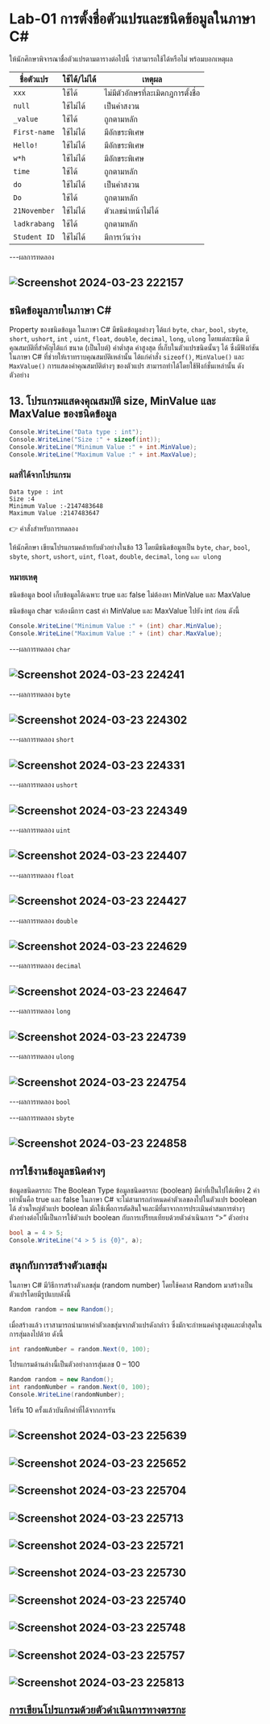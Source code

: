 # Lab-01 การตั้งชื่อตัวแปรและชนิดข้อมูลในภาษา C\#


 ให้นักศึกษาพิจารณาชื่อตัวแปรตามตารางต่อไปนี้ ว่าสามารถใช้ได้หรือไม่ พร้อมบอกเหตุผล

| ชื่อตัวแปร | ใช้ได้/ไม่ได้ | เหตุผล|
|--|--|--|
| `xxx`     | ใช้ได้ | ไม่มีตัวอักษรที่ละเมิดกฎการตั้งชื่อ |
| `null` |ใช้ไม่ได้ |เป็นคำสงวน |
| `_value` |ใช้ได้ |ถูกตามหลัก |
| `First-name`|ใช้ไม่ได้ |มีอักขระพิเศษ |
| `Hello!` |ใช้ไม่ได้ |มีอักขระพิเศษ |
| `w*h` |ใช้ไม่ได้ |มีอักขระพิเศษ |
| `time` |ใช้ได้ |ถูกตามหลัก |
| `do` |ใช้ไม่ได้ |เป็นคำสงวน |
| `Do` |ใช้ได้ |ถูกตามหลัก |
| `21November`|ใช้ไม่ได้ |ตัวเลขนำหน้าไม่ได้ |
| `ladkrabang`|ใช้ได้ |ถูกตามหลัก |
| `Student ID`|ใช้ไม่ได้ |มีการเว้นว่าง  |


---ผลการทดลอง
## ![Screenshot 2024-03-23 222157](https://github.com/ironmanwin1/03376836-OOP-2566-Lab-01/assets/144198724/480d6207-30a0-4753-abe6-2a3167c0dffc)


## ชนิดข้อมูลภายในภาษา C\#

Property ของชนิดข้อมูล ในภาษา C# มีชนิดข้อมูลต่างๆ ได้แก่ `byte`, `char`, `bool`, `sbyte`, `short`, `ushort`, `int` , `uint`, `float`, `double`, `decimal`, `long`, `ulong` โดยแต่ละชนิด มีคุณสมบัติที่สำคัญได้แก่ ขนาด (เป็นไบต์) ค่าต่ำสุด ค่าสูงสุด ที่เก็บในตัวแปรชนิดนั้นๆ ได้ ซึ่งมีฟังก์ชันในภาษา C# ที่ช่วยให้เราทราบคุณสมบัติเหล่านั้น ได้แก่คำสั่ง `sizeof()`, `MinValue()` และ `MaxValue()` การแสดงค่าคุณสมบัติต่างๆ ของตัวแปร สามารถทำได้โดยใช้ฟังก์ชั่นเหล่านั้น ดังตัวอย่าง

## 13. โปรแกรมแสดงคุณสมบัติ size, MinValue และ MaxValue ของชนิดข้อมูล

```csharp
Console.WriteLine("Data type : int");
Console.WriteLine("Size :" + sizeof(int));
Console.WriteLine("Minimum Value :" + int.MinValue);
Console.WriteLine("Maximum Value :" + int.MaxValue);
```

### ผลที่ได้จากโปรแกรม

```text
Data type : int
Size :4
Minimum Value :-2147483648
Maximum Value :2147483647
```

👉 คำสั่งสำหรับการทดลอง  

ให้นักศึกษา เขียนโปรแกรมคล้ายกับตัวอย่างในข้อ 13 โดยมีชนิดข้อมูลเป็น `byte`, `char`, `bool`, `sbyte`, `short`, `ushort`, `uint`, `float`, `double`, `decimal`, `long` `และ ulong`  

### หมายเหตุ

ชนิดข้อมูล bool เก็บข้อมูลได้เฉพาะ true และ false ไม่ต้องหา MinValue และ MaxValue

ชนิดข้อมูล char จะต้องมีการ cast ค่า MinValue และ MaxValue ไปยัง int ก่อน ดังนี้

```csharp
Console.WriteLine("Minimum Value :" + (int) char.MinValue);
Console.WriteLine("Maximum Value :" + (int) char.MaxValue);
```
---ผลการทดลอง `char`
## ![Screenshot 2024-03-23 224241](https://github.com/ironmanwin1/03376836-OOP-2566-Lab-01/assets/144198724/50474949-9983-41bb-9884-edfb7869fcd1)

---ผลการทดลอง `byte`
## ![Screenshot 2024-03-23 224302](https://github.com/ironmanwin1/03376836-OOP-2566-Lab-01/assets/144198724/42f1c541-68e8-444a-910b-cf2650cdf88b)

---ผลการทดลอง `short`
## ![Screenshot 2024-03-23 224331](https://github.com/ironmanwin1/03376836-OOP-2566-Lab-01/assets/144198724/823cd506-86d9-4407-90ad-7bd175df0d9f)


---ผลการทดลอง `ushort`
## ![Screenshot 2024-03-23 224349](https://github.com/ironmanwin1/03376836-OOP-2566-Lab-01/assets/144198724/ec40188f-8fbd-4413-b176-565935069b54)

 

---ผลการทดลอง `uint`
## ![Screenshot 2024-03-23 224407](https://github.com/ironmanwin1/03376836-OOP-2566-Lab-01/assets/144198724/4d72721d-1de6-42c0-ac33-84a57dac307b)

 

---ผลการทดลอง `float`
## ![Screenshot 2024-03-23 224427](https://github.com/ironmanwin1/03376836-OOP-2566-Lab-01/assets/144198724/0fdba1bd-6c6e-449d-9b73-beab49b4092e)


---ผลการทดลอง `double`
## ![Screenshot 2024-03-23 224629](https://github.com/ironmanwin1/03376836-OOP-2566-Lab-01/assets/144198724/8a92f05b-66f4-412c-9b41-c6c7cc7e3910)

---ผลการทดลอง `decimal`
## ![Screenshot 2024-03-23 224647](https://github.com/ironmanwin1/03376836-OOP-2566-Lab-01/assets/144198724/f6873462-6cc9-4ece-be37-1ae4dfe29ff9)

---ผลการทดลอง `long`
## ![Screenshot 2024-03-23 224739](https://github.com/ironmanwin1/03376836-OOP-2566-Lab-01/assets/144198724/0e2ea829-befa-4f6d-81be-1573e1b42a6d)


---ผลการทดลอง `ulong`
## ![Screenshot 2024-03-23 224754](https://github.com/ironmanwin1/03376836-OOP-2566-Lab-01/assets/144198724/42c47165-9e2e-4d14-9d88-8c82862d860d)


---ผลการทดลอง `bool`

---ผลการทดลอง `sbyte`
## ![Screenshot 2024-03-23 224858](https://github.com/ironmanwin1/03376836-OOP-2566-Lab-01/assets/144198724/32468406-7916-4465-b5ae-a26ea067f5e7)


## การใช้งานข้อมูลชนิดต่างๆ

ข้อมูลชนิดตรรกะ The Boolean Type
ข้อมูลชนิดตรรกะ (boolean) มีค่าที่เป็นไปได้เพียง 2 ค่าเท่านั้นคือ true และ false ในภาษา C# จะไม่สามารถกำหนดค่าตัวเลขลงไปในตัวแปร boolean ได้ ส่วนใหญ่ตัวแปร boolean มักใช้เพื่อการตัดสินใจและมีที่มาจากการประเมินค่าสมการต่างๆ ตัวอย่างต่อไปนี้เป็นการใช้ตัวแปร boolean กับการเปรียบเทียบด้วยตัวดำเนินการ “>”
ตัวอย่าง

```csharp
bool a = 4 > 5;
Console.WriteLine("4 > 5 is {0}", a);
```

## สนุกกับการสร้างตัวเลขสุ่ม

ในภาษา C# มีวิธีการสร้างตัวเลขสุ่ม (random number) โดยใช้คลาส Random มาสร้างเป็นตัวแปรโดยมีรูปแบบดังนี้

```csharp
Random random = new Random();
```

เมื่อสร้างแล้ว เราสามารถนำมาหาค่าตัวเลขสุ่มจากตัวแปรดังกล่าว ซึ่งมักจะกำหนดค่าสูงสุดและต่ำสุดในการสุ่มลงไปด้วย ดังนี้

```csharp
int randomNumber = random.Next(0, 100);
```

โปรแกรมด้านล่างนี้เป็นตัวอย่างการสุ่มเลข 0 – 100

```csharp
Random random = new Random();
int randomNumber = random.Next(0, 100);
Console.WriteLine(randomNumber);
```
 
ให้รัน 10 ครั้งแล้วบันทึกค่าที่ได้จากการรัน
## ![Screenshot 2024-03-23 225639](https://github.com/ironmanwin1/03376836-OOP-2566-Lab-01/assets/144198724/f8b70cec-6460-4ca5-92e1-1574131677ac)

## ![Screenshot 2024-03-23 225652](https://github.com/ironmanwin1/03376836-OOP-2566-Lab-01/assets/144198724/74c907f0-2ecf-40ab-a86d-0828ed6cd0a9)

## ![Screenshot 2024-03-23 225704](https://github.com/ironmanwin1/03376836-OOP-2566-Lab-01/assets/144198724/6f2bb80c-0817-45f8-90fd-fb666406877b)

## ![Screenshot 2024-03-23 225713](https://github.com/ironmanwin1/03376836-OOP-2566-Lab-01/assets/144198724/c748a9db-0fdb-4bda-84ae-f800d50d6084)

## ![Screenshot 2024-03-23 225721](https://github.com/ironmanwin1/03376836-OOP-2566-Lab-01/assets/144198724/c2222000-4983-497c-a4cd-c5960fd95e97)

## ![Screenshot 2024-03-23 225730](https://github.com/ironmanwin1/03376836-OOP-2566-Lab-01/assets/144198724/f91d33c9-2178-4166-b7b1-8e29d4cb5755)

## ![Screenshot 2024-03-23 225740](https://github.com/ironmanwin1/03376836-OOP-2566-Lab-01/assets/144198724/c7efbee0-342b-47cf-bd8e-92b4b08588c3)

## ![Screenshot 2024-03-23 225748](https://github.com/ironmanwin1/03376836-OOP-2566-Lab-01/assets/144198724/b9ab720f-7acf-44b9-88f7-09577411a505)

## ![Screenshot 2024-03-23 225757](https://github.com/ironmanwin1/03376836-OOP-2566-Lab-01/assets/144198724/76fdf996-c10b-48ac-9c22-af19c41079a0)

## ![Screenshot 2024-03-23 225813](https://github.com/ironmanwin1/03376836-OOP-2566-Lab-01/assets/144198724/f5a5cd23-6af4-4e07-b29e-12dd948fc897)


## [การเขียนโปรแกรมด้วยตัวดำเนินการทางตรรกะ](./Lab-01-part-14.md)
